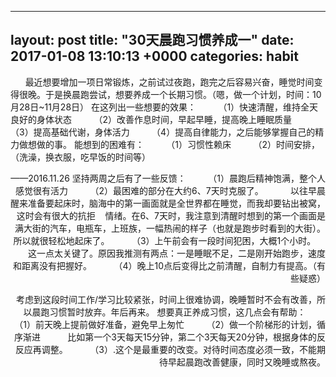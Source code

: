  ---
 layout: post
 title:  "30天晨跑习惯养成一"
 date:   2017-01-08 13:10:13 +0000
 categories: habit
 ---
       最近想要增加一项日常锻炼，之前试过夜跑，跑完之后容易兴奋，睡觉时间变得很晚。于是换晨跑尝试，想要养成一个长期习惯。（嗯，做一个计划，时间：10月28日~11月28日）
在这列出一些想要的效果：
        （1）快速清醒，维持全天良好的身体状态
        （2）改善作息时间，早起早睡，提高晚上睡眠质量
        （3）提高基础代谢，身体活力
        （4）提高自律能力，之后能够掌握自己的精力做想做的事。
能想到的困难有：
        （1）习惯性赖床
        （2）时间安排，（洗澡，换衣服，吃早饭的时间等）
<div style="text-align: right;">——2016.11.26
坚持两周之后有了一些反馈：
        （1）晨跑后精神饱满，整个人感觉很有活力
        （2）最困难的部分在大约6、7天时克服了。
          以往早晨醒来准备要起床时，脑海中的第一画面就是全世界都在睡觉，而我却要钻出被窝，这时会有很大的抗拒    情绪。在6、7天时，我注意到清醒时想到的第一个画面是满大街的汽车，电瓶车，上班族，一幅热闹的样子（也就是跑步时看到的大街）。所以就很轻松地起床了。
        （3）上午前会有一段时间犯困，大概1个小时。
          这一点太关键了。原因我推测有两点：一是睡眠不足，二是刚开始跑步，速度和距离没有把握好。
        （4）晚上10点后变得比之前清醒，自制力有提高。（有些疑惑）

考虑到这段时间工作/学习比较紧张，时间上很难协调，晚睡暂时不会有改善，所以晨跑习惯暂时放弃。年后再来。
想要真正养成习惯，这几点会有帮助：
        （1）前天晚上提前做好准备，避免早上匆忙
        （2）做一个阶梯形的计划，循序渐进
          比如第一个3天每天15分钟，第二个3天每天20分钟，根据身体的反反应再调整。
        （3）.这个是最重要的改变。对待时间态度必须一致，不能期待早起晨跑改善健康，同时又晚睡或熬夜。